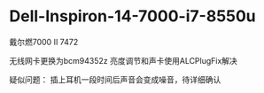 # Dell-Inspiron-14-7000-i7-8550u
戴尔燃7000 II 7472

无线网卡更换为bcm94352z
亮度调节和声卡使用ALCPlugFix解决

疑似问题：
    插上耳机一段时间后声音会变成噪音，待详细确认
